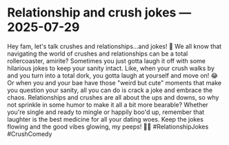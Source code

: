 # Relationship and crush jokes — 2025-07-29

Hey fam, let's talk crushes and relationships...and jokes! 🤣 We all know that navigating the world of crushes and relationships can be a total rollercoaster, amirite? Sometimes you just gotta laugh it off with some hilarious jokes to keep your sanity intact. Like, when your crush walks by and you turn into a total dork, you gotta laugh at yourself and move on! 😂 Or when you and your bae have those "weird but cute" moments that make you question your sanity, all you can do is crack a joke and embrace the chaos. Relationships and crushes are all about the ups and downs, so why not sprinkle in some humor to make it all a bit more bearable? Whether you're single and ready to mingle or happily boo'd up, remember that laughter is the best medicine for all your dating woes. Keep the jokes flowing and the good vibes glowing, my peeps! 💖✨ #RelationshipJokes #CrushComedy